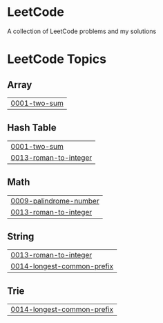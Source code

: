 # LeetCode
A collection of LeetCode problems and my solutions

<!---LeetCode Topics Start-->
# LeetCode Topics
## Array
|  |
| ------- |
| [0001-two-sum](https://github.com/Vullkano/LeetCode/tree/master/0001-two-sum) |
## Hash Table
|  |
| ------- |
| [0001-two-sum](https://github.com/Vullkano/LeetCode/tree/master/0001-two-sum) |
| [0013-roman-to-integer](https://github.com/Vullkano/LeetCode/tree/master/0013-roman-to-integer) |
## Math
|  |
| ------- |
| [0009-palindrome-number](https://github.com/Vullkano/LeetCode/tree/master/0009-palindrome-number) |
| [0013-roman-to-integer](https://github.com/Vullkano/LeetCode/tree/master/0013-roman-to-integer) |
## String
|  |
| ------- |
| [0013-roman-to-integer](https://github.com/Vullkano/LeetCode/tree/master/0013-roman-to-integer) |
| [0014-longest-common-prefix](https://github.com/Vullkano/LeetCode/tree/master/0014-longest-common-prefix) |
## Trie
|  |
| ------- |
| [0014-longest-common-prefix](https://github.com/Vullkano/LeetCode/tree/master/0014-longest-common-prefix) |
<!---LeetCode Topics End-->